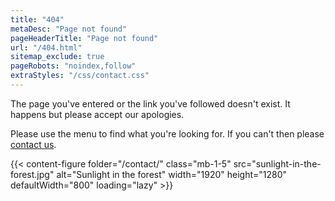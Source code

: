 ```yaml
---
title: "404"
metaDesc: "Page not found"
pageHeaderTitle: "Page not found"
url: "/404.html"
sitemap_exclude: true
pageRobots: "noindex,follow"
extraStyles: "/css/contact.css"
---
```


The page you've entered or the link you've followed doesn't exist. It happens but please accept our apologies.

Please use the menu to find what you're looking for. If you can't then please [contact us](/contact/).

{{< content-figure folder="/contact/"
class="mb-1-5"
src="sunlight-in-the-forest.jpg"
alt="Sunlight in the forest"
width="1920" height="1280" defaultWidth="800"
loading="lazy" >}}
